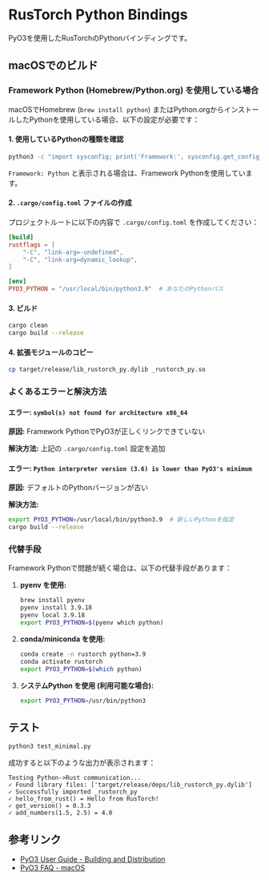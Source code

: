 # RusTorch Python Bindings

PyO3を使用したRusTorchのPythonバインディングです。

## macOSでのビルド

### Framework Python (Homebrew/Python.org) を使用している場合

macOSでHomebrew (`brew install python`) またはPython.orgからインストールしたPythonを使用している場合、以下の設定が必要です：

#### 1. 使用しているPythonの種類を確認

```bash
python3 -c "import sysconfig; print('Framework:', sysconfig.get_config_var('PYTHONFRAMEWORK'))"
```

`Framework: Python` と表示される場合は、Framework Pythonを使用しています。

#### 2. `.cargo/config.toml` ファイルの作成

プロジェクトルートに以下の内容で `.cargo/config.toml` を作成してください：

```toml
[build]
rustflags = [
    "-C", "link-arg=-undefined",
    "-C", "link-arg=dynamic_lookup",
]

[env]
PYO3_PYTHON = "/usr/local/bin/python3.9"  # あなたのPythonパス
```

#### 3. ビルド

```bash
cargo clean
cargo build --release
```

#### 4. 拡張モジュールのコピー

```bash
cp target/release/lib_rustorch_py.dylib _rustorch_py.so
```

### よくあるエラーと解決方法

#### エラー: `symbol(s) not found for architecture x86_64`

**原因:** Framework PythonでPyO3が正しくリンクできていない

**解決方法:** 上記の `.cargo/config.toml` 設定を追加

#### エラー: `Python interpreter version (3.6) is lower than PyO3's minimum`

**原因:** デフォルトのPythonバージョンが古い

**解決方法:** 
```bash
export PYO3_PYTHON=/usr/local/bin/python3.9  # 新しいPythonを指定
cargo build --release
```

### 代替手段

Framework Pythonで問題が続く場合は、以下の代替手段があります：

1. **pyenv を使用:**
   ```bash
   brew install pyenv
   pyenv install 3.9.18
   pyenv local 3.9.18
   export PYO3_PYTHON=$(pyenv which python)
   ```

2. **conda/miniconda を使用:**
   ```bash
   conda create -n rustorch python=3.9
   conda activate rustorch
   export PYO3_PYTHON=$(which python)
   ```

3. **システムPython を使用 (利用可能な場合):**
   ```bash
   export PYO3_PYTHON=/usr/bin/python3
   ```

## テスト

```bash
python3 test_minimal.py
```

成功すると以下のような出力が表示されます：

```
Testing Python->Rust communication...
✓ Found library files: ['target/release/deps/lib_rustorch_py.dylib']
✓ Successfully imported _rustorch_py
✓ hello_from_rust() = Hello from RusTorch!
✓ get_version() = 0.3.3
✓ add_numbers(1.5, 2.5) = 4.0
```

## 参考リンク

- [PyO3 User Guide - Building and Distribution](https://pyo3.rs/v0.20.3/building_and_distribution)
- [PyO3 FAQ - macOS](https://pyo3.rs/v0.20.3/faq#i-cant-run-cargo-test-im-having-linker-issues-like-symbol-not-found-or-undefined-reference-to)